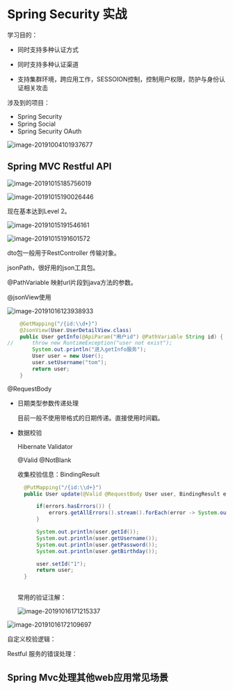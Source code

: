 # Spring Security 实战

学习目的：

- 同时支持多种认证方式

- 同时支持多种认证渠道

- 支持集群环境，跨应用工作，SESSOION控制，控制用户权限，防护与身份认证相关攻击



涉及到的项目：

- Spring Security
- Spring Social
- Spring Security OAuth

![image-20191004101937677](/Users/zengxiangfei/Documents/mywiki/spring/images/image-20191004101937677.png)

## Spring MVC Restful API

![image-20191015185756019](/Users/zengxiangfei/Documents/mywiki/spring/images/image-20191015185756019.png)



![image-20191015190026446](/Users/zengxiangfei/Documents/mywiki/spring/images/image-20191015190026446.png)

现在基本达到Level 2。





![image-20191015191546161](/Users/zengxiangfei/Documents/mywiki/spring/images/image-20191015191546161.png)

![image-20191015191601572](/Users/zengxiangfei/Documents/mywiki/spring/images/image-20191015191601572.png)

dto包一般用于RestController 传输对象。



jsonPath，很好用的json工具包。



@PathVariable 映射url片段到java方法的参数。



@jsonView使用

![image-20191016123938933](/Users/zengxiangfei/Documents/mywiki/spring/images/image-20191016123938933.png)

```java
	@GetMapping("/{id:\\d+}")
	@JsonView(User.UserDetailView.class)
	public User getInfo(@ApiParam("用户id") @PathVariable String id) {
//		throw new RuntimeException("user not exist");
		System.out.println("进入getInfo服务");
		User user = new User();
		user.setUsername("tom");
		return user;
	}
```





@RequestBody



- 日期类型参数传递处理

  目前一般不使用带格式的日期传递。直接使用时间戳。

- 数据校验

  Hibernate Validator

  @Valid @NotBlank

  收集校验信息：BindingResult

  ```java
  	@PutMapping("/{id:\\d+}")
  	public User update(@Valid @RequestBody User user, BindingResult errors) {
  
  		if(errors.hasErrors()) {
  			errors.getAllErrors().stream().forEach(error -> System.out.println(error.getDefaultMessage()));
  		}
  
  		System.out.println(user.getId());
  		System.out.println(user.getUsername());
  		System.out.println(user.getPassword());
  		System.out.println(user.getBirthday());
  
  		user.setId("1");
  		return user;
  	}
  	
  ```

  常用的验证注解：

  ![image-20191016171215337](/Users/zengxiangfei/Documents/mywiki/spring/images/image-20191016171215337.png)

![image-20191016172109697](/Users/zengxiangfei/Documents/mywiki/spring/images/image-20191016172109697.png)



自定义校验逻辑：





Restful 服务的错误处理：



## Spring Mvc处理其他web应用常见场景



